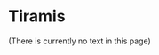 # Tiramis 

<!-- BEGIN content -->

(There is currently no text in this page)

<!-- END content -->

